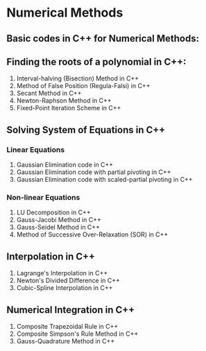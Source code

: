 # Numerical Methods

## Basic codes in C++ for Numerical Methods: 
## Finding the roots of a polynomial in C++:
1. Interval-halving (Bisection) Method in C++
2. Method of False Position (Regula-Falsi) in C++
3. Secant Method in C++
4. Newton-Raphson Method in C++
5. Fixed-Point Iteration Scheme in C++

## Solving System of Equations in C++
### Linear Equations
1) Gaussian Elimination code in C++
2) Gaussian Elimination code with partial pivoting in C++
3) Gaussian Elimination code with scaled-partial pivoting in C++
### Non-linear Equations
1) LU Decomposition in C++
2) Gauss-Jacobi Method in C++
3) Gauss-Seidel Method in C++
4) Method of Successive Over-Relaxation (SOR) in C++

## Interpolation in C++
1. Lagrange's Interpolation in C++
2. Newton's Divided Difference in C++
3. Cubic-Spline Interpolation in C++

## Numerical Integration in C++
1. Composite Trapezoidal Rule in C++
2. Composite Simpson's Rule Method in C++
3. Gauss-Quadrature Method in C++

